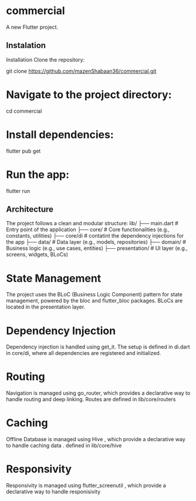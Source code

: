 # commercial

A new Flutter project.

## Instalation 

Installation
Clone the repository:

git clone https://github.com/mazenShabaan36/commercial.git
# Navigate to the project directory:
cd commercial
# Install dependencies:
flutter pub get
# Run the app:
flutter run


## Architecture
The project follows a clean and modular structure:
lib/
├── main.dart              # Entry point of the application
├── core/                  # Core functionalities (e.g., constants, utilities)
├── core/di                # contatint the dependency injections for the app
├── data/                  # Data layer (e.g., models, repositories)
├── domain/                # Business logic (e.g., use cases, entities)
├── presentation/          # UI layer (e.g., screens, widgets, BLoCs)

# State Management
The project uses the BLoC (Business Logic Component) pattern for state management, powered by the bloc and flutter_bloc packages. BLoCs are located in the presentation layer.

# Dependency Injection
Dependency injection is handled using get_it. The setup is defined in di.dart in core/di, where all dependencies are registered and initialized.

# Routing
Navigation is managed using go_router, which provides a declarative way to handle routing and deep linking. Routes are defined in lib/core/routers 

# Caching 
Offline Database is managed using Hive , which provide a declarative way to handle caching data . defined in lib/core/hive

# Responsivity 
Responsivity  is managed using flutter_screenutil , which provide a declarative way to handle responisivity



